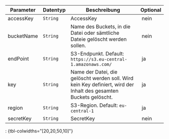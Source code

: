 Parameter | Datentyp | Beschreibung | Optional
----------|----------|-------------|-------------
accessKey | `String` | AccessKey | nein
bucketName | `String` | Name des Buckets, in die Datei oder sämtliche Dateie gelöscht werden sollen. | nein
endPoint | `String` | S3-Endpunkt. Default: `https://s3.eu-central-1.amazonaws.com/` | ja
key | `String` | Name der Datei, die gelöscht werden soll. Wird kein Key definiert, wird der Inhalt des gesamten Buckets gelöscht. | ja
region | `String` | S3-Region. Default: `eu-central-1` | ja
secretKey | `String` | SecretKey | nein
: {tbl-colwidths="[20,20,50,10]"}
